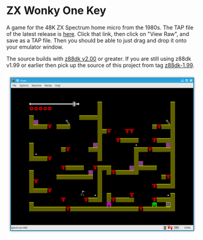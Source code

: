 # ZX Wonky One Key

A game for the 48K ZX Spectrum home micro from the 1980s. The TAP file of
the latest release is [here](https://github.com/derekfountain/zxwonkyonekey/blob/master/src/Downloads/wonky_latest.tap).
Click that link, then click on "View Raw", and save as a TAP file. Then you
should be able to just drag and drop it onto your emulator window.

The source builds with [z88dk v2.00](https://github.com/z88dk/z88dk/releases/tag/v2.0) or greater. If you are still using
z88dk v1.99 or earlier then pick up the source of this project from
tag [z88dk-1.99](https://github.com/derekfountain/zxwonkyonekey/releases/tag/z88dk-1.99).

![alt text](media/wonky_screenshot.png "ZX Wonky One Key")
